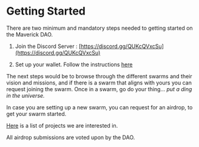 # Getting Started

There are two minimum and mandatory steps needed to getting started on the Maverick DAO.

1. Join the Discord Server : [https://discord.gg/QUKcQVxcSu](https://discord.gg/QUKcQVxcSu)

2. Set up your wallet. Follow the instructions [here](./wallet-setup.md)


The next steps would be to browse through the different swarms and their vision and missions, and if there is a swarm that aligns with yours you can request joining the swarm. Once in a swarm, go do your thing... _put a ding in the universe._

In case you are setting up a new swarm, you can request for an airdrop, to get your swarm started.

[Here](./projects-interested-in.md) is a list of projects we are interested in.

All airdrop submissions are voted upon by the DAO.



